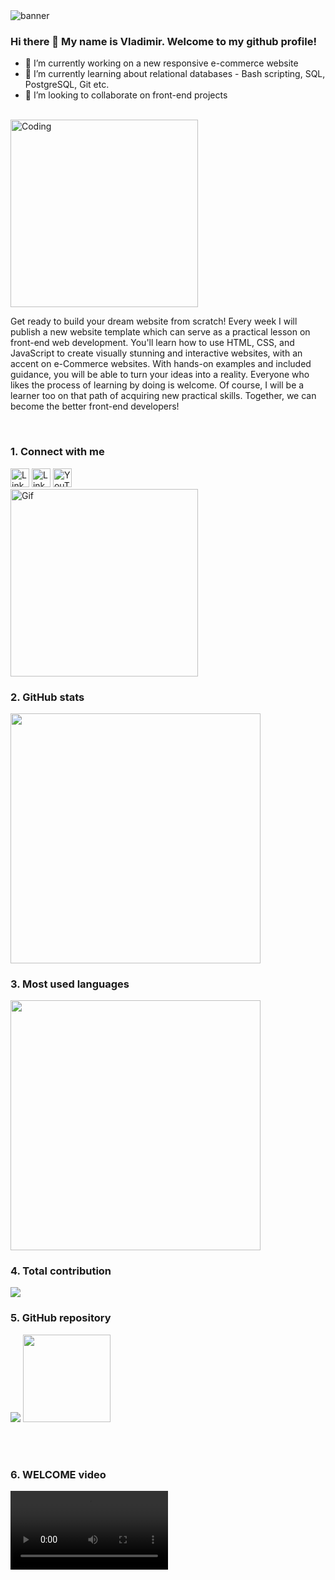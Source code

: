 <img src="https://user-images.githubusercontent.com/114678399/228972961-b6eb4e9b-d027-4082-94a9-d71d17442c24.png" alt="banner">


### Hi there 👋 My name is Vladimir. Welcome to my github profile!
- 🔭 I’m currently working on a new responsive e-commerce website
- 🌱 I’m currently learning about relational databases - Bash scripting, SQL, PostgreSQL, Git etc.
- 👯 I’m looking to collaborate on front-end projects

<br>
<div display="inline">
     <img src="https://media.giphy.com/media/OWgDiFQbtizpdLewE5/giphy.gif" width="300px" alt="Coding"> 
 
  <p>Get ready to build your dream website from scratch! Every week I will publish a new website template which can serve as a practical lesson on front-end web development. You'll learn how to use HTML, CSS, and JavaScript to create visually stunning and interactive websites, with an accent on e-Commerce websites. With hands-on examples and included guidance, you will be able to turn your ideas into a reality. Everyone who likes the process of learning by doing is welcome. Of course, I will be a learner too on that path of acquiring new practical skills. Together, we can become the better front-end developers!</p>
 
 </div>

<br>
<h3>1. Connect with me</h3>
<div display="inline">
  <img src="https://user-images.githubusercontent.com/114678399/228941213-dc816222-125a-40c8-aab9-f19dbd4d8a5b.png" alt="LinkedIn" width="30px">
  <img src="https://user-images.githubusercontent.com/114678399/228942194-94e5f20a-06d6-4e8f-9dae-1cd30668a169.png" alt="LinkedIn" width="30px">
  <img src="https://user-images.githubusercontent.com/114678399/228959286-50e0c075-2d49-4536-ba84-0a0509fa4b29.png" alt="YouTube" width="30px">
</div>
<div>
  <img src="https://media.giphy.com/media/f3iwJFOVOwuy7K6FFw/giphy.gif" width="300px" alt="Gif">
</div>

<h3>2. GitHub stats</h3>
<img src="https://github-readme-stats.vercel.app/api?username=DobarBREND&show_icons=true&theme=dark" width="400">
 
 
<h3>3. Most used languages</h3>
<img src="https://github-readme-stats.vercel.app/api/top-langs?username=DobarBREND&layout=compact&theme=dark" width="400">

<h3>4. Total contribution</h3>
<img src="https://github-readme-streak-stats.herokuapp.com/?user=DobarBREND&theme=dark">

<h3>5. GitHub repository</h3>
<div display="flex">
 <img src="https://github-readme-stats.vercel.app/api/pin/?username=DobarBREND&repo=wow-shopping&theme=dark">
 <img src="https://github-readme-stats.vercel.app/api/pin/?username=DobarBREND&repo=e-commerce-website&theme=dark" height="140">
</div>

<br><br>
<h3>6. WELCOME video</h3>
<video src="https://user-images.githubusercontent.com/114678399/228936520-32bca65f-90c4-4276-ba68-d9a17b2f6c95.mp4" width="50%"></video>

     
     
     


 
<!--
**DobarBREND/DobarBREND** is a ✨ _special_ ✨ repository because its `README.md` (this file) appears on your GitHub profile.

Here are some ideas to get you started:

- 🔭 I’m currently working on my personal porfolio website
- 🌱 I’m currently learning about relational databases
- 👯 I’m looking to collaborate on front-end projects
- 🤔 I’m looking for help with ...
- 💬 Ask me about ...
- 📫 How to reach me: ...
- 😄 Pronouns: ...
- ⚡ Fun fact: ...
[![](https://img.shields.io/badge/Medium-12100E?style=for-the-badge&logo=medium&logoColor=white)](https://medium.com/@DobarBREND)
[![](https://img.shields.io/badge/linkedin-%230077B5.svg?style=for-the-badge&logo=linkedin)](https://www.linkedin.com/in/DobarBREND/)
-->




